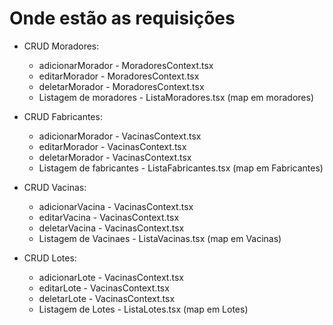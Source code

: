 # Onde estão as requisições

- CRUD Moradores:

  - adicionarMorador - MoradoresContext.tsx
  - editarMorador - MoradoresContext.tsx
  - deletarMorador - MoradoresContext.tsx
  - Listagem de moradores - ListaMoradores.tsx (map em moradores)

- CRUD Fabricantes:

  - adicionarMorador - VacinasContext.tsx
  - editarMorador - VacinasContext.tsx
  - deletarMorador - VacinasContext.tsx
  - Listagem de fabricantes - ListaFabricantes.tsx (map em Fabricantes)

- CRUD Vacinas:

  - adicionarVacina - VacinasContext.tsx
  - editarVacina - VacinasContext.tsx
  - deletarVacina - VacinasContext.tsx
  - Listagem de Vacinaes - ListaVacinas.tsx (map em Vacinas)

- CRUD Lotes:
  - adicionarLote - VacinasContext.tsx
  - editarLote - VacinasContext.tsx
  - deletarLote - VacinasContext.tsx
  - Listagem de Lotes - ListaLotes.tsx (map em Lotes)
